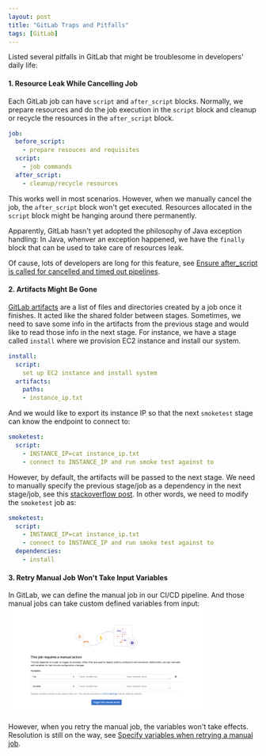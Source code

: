 ```yaml
---
layout: post
title: "GitLab Traps and Pitfalls"
tags: [GitLab]
---
```


Listed several pitfalls in GitLab that might be troublesome in developers' daily life:
#### 1. Resource Leak While Cancelling Job
Each GitLab job can have `script` and `after_script` blocks. Normally, we prepare resources and do the job execution in the `script` block and cleanup or recycle the resources in the `after_script` block. 
```yaml
job:
  before_script:
    - prepare resouces and requisites
  script:
    - job commands
  after_script:
    - cleanup/recycle resources
``` 
This works well in most scenarios. However, when we manually cancel the job, the `after_script` block won't get executed. Resources allocated in the `script` block might be hanging around there permanently. 

Apparently, GitLab hasn't yet adopted the philosophy of Java exception handling: In Java, whenver an exception happened, we have the `finally` block that can be used to take care of resources leak. 

Of cause, lots of developers are long for this feature, see [Ensure after_script is called for cancelled and timed out pipelines](https://gitlab.com/gitlab-org/gitlab/-/issues/15603).

#### 2. Artifacts Might Be Gone
[GitLab artifacts](https://docs.gitlab.com/ee/ci/pipelines/job_artifacts.html) are a list of files and directories created by a job once it finishes. It acted like the shared folder between stages. Sometimes, we need to save some info in the artifacts from the previous stage and would like to read those info in the next stage. For instance, we have a stage called `install` where we provision EC2 instance and install our system. 

```yaml
install:
  script:
    set up EC2 instance and install system
  artifacts:
    paths:
    - instance_ip.txt
```

And we would like to export its instance IP so that the next `smoketest` stage can know the endpoint to connect to:

```yaml
smoketest:
  script:
    - INSTANCE_IP=cat instance_ip.txt
    - connect to INSTANCE_IP and run smoke test against to
```

However, by default, the artifacts will be passed to the next stage. We need to manually specify the previous stage/job as a dependency in the next stage/job, see this [stackoverflow post](https://stackoverflow.com/questions/38140996/how-can-i-pass-artifacts-to-another-stage). In other words, we need to modify the `smoketest` job as:

```yaml
smoketest:
  script:
    - INSTANCE_IP=cat instance_ip.txt
    - connect to INSTANCE_IP and run smoke test against to
  dependencies:
    - install
```

#### 3. Retry Manual Job Won't Take Input Variables
In GitLab, we can define the manual job in our CI/CD pipeline. And those manual jobs can take custom defined variables from input:
<img src="/assets/images/gitlab_manual_job.png" width="80%"/>

However, when you retry the manual job, the variables won't take effects. Resolution is still on the way, see [Specify variables when retrying a manual job](https://gitlab.com/gitlab-org/gitlab/-/issues/37268).



